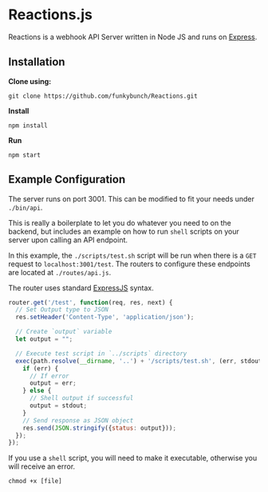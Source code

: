 # Reactions.js
Reactions is a webhook API Server written in Node JS and runs on [Express](https://github.com/expressjs/express).
 
## Installation
**Clone using:**
```shell
git clone https://github.com/funkybunch/Reactions.git
```
 
**Install**
```shell
npm install
```

**Run**
```shell
npm start
```

## Example Configuration
The server runs on port 3001.  This can be modified to fit your needs under `./bin/api`.

This is really a boilerplate to let you do whatever you need to on the backend, but includes an example on how to run `shell` scripts on your server upon calling an API endpoint.

In this example, the `./scripts/test.sh` script will be run when there is a `GET` request to `localhost:3001/test`.  The routers to configure these endpoints are located at `./routes/api.js`.

The router uses standard [ExpressJS](https://github.com/expressjs/express) syntax.
```javascript
router.get('/test', function(req, res, next) {
  // Set Output type to JSON
  res.setHeader('Content-Type', 'application/json');

  // Create `output` variable
  let output = "";

  // Execute test script in `../scripts` directory
  exec(path.resolve(__dirname, '..') + '/scripts/test.sh', (err, stdout, stderr) => {
    if (err) {
      // If error
      output = err;
    } else {
      // Shell output if successful
      output = stdout;
    }
    // Send response as JSON object
    res.send(JSON.stringify({status: output}));
  });
});
```

If you use a `shell` script, you will need to make it executable, otherwise you will receive an error.
```shell
chmod +x [file]
```